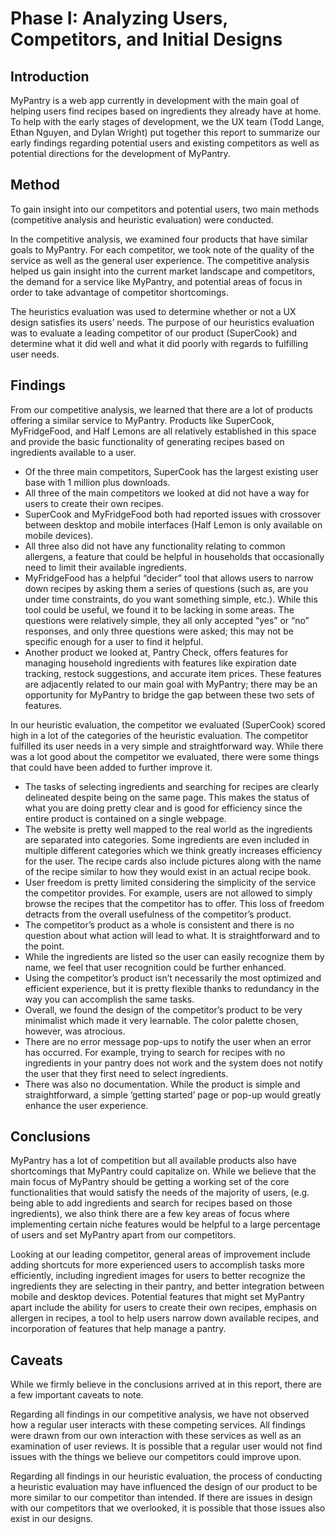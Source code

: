 # Phase I: Analyzing Users, Competitors, and Initial Designs

## Introduction

MyPantry is a web app currently in development with the main goal of helping users find recipes based on ingredients they already have at home. To help with the early stages of development, we the UX team (Todd Lange, Ethan Nguyen, and Dylan Wright) put together this report to summarize our early findings regarding potential users and existing competitors as well as potential directions for the development of MyPantry.

## Method

To gain insight into our competitors and potential users, two main methods (competitive analysis and heuristic evaluation) were conducted. 

In the competitive analysis, we examined four products that have similar goals to MyPantry. For each competitor, we took note of the quality of the service as well as the general user experience. The competitive analysis helped us gain insight into the current market landscape and competitors, the demand for a service like MyPantry, and potential areas of focus in order to take advantage of competitor shortcomings.

The heuristics evaluation was used to determine whether or not a UX design satisfies its users’ needs. The purpose of our heuristics evaluation was to evaluate a leading competitor of our product (SuperCook) and determine what it did well and what it did poorly with regards to fulfilling user needs.

## Findings

From our competitive analysis, we learned that there are a lot of products offering a similar service to MyPantry. Products like SuperCook, MyFridgeFood, and Half Lemons are all relatively established in this space and provide the basic functionality of generating recipes based on ingredients available to a user. 
* Of the three main competitors, SuperCook has the largest existing user base with 1 million plus downloads.
* All three of the main competitors we looked at did not have a way for users to create their own recipes. 
* SuperCook and MyFridgeFood both had reported issues with crossover between desktop and mobile interfaces (Half Lemon is only available on mobile devices). 
* All three also did not have any functionality relating to common allergens, a feature that could be helpful in households that occasionally need to limit their available ingredients. 
* MyFridgeFood has a helpful “decider” tool that allows users to narrow down recipes by asking them a series of questions (such as, are you under time constraints, do you want something simple, etc.). While this tool could be useful, we found it to be lacking in some areas. The questions were relatively simple, they all only accepted “yes” or “no” responses, and only three questions were asked; this may not be specific enough for a user to find it helpful. 
* Another product we looked at, Pantry Check, offers features for managing household ingredients with features like expiration date tracking, restock suggestions, and accurate item prices. These features are adjacently related to our main goal with MyPantry; there may be an opportunity for MyPantry to bridge the gap between these two sets of features.

In our heuristic evaluation, the competitor we evaluated (SuperCook) scored high in a lot of the categories of the heuristic evaluation. The competitor fulfilled its user needs in a very simple and straightforward way. While there was a lot good about the competitor we evaluated, there were some things that could have been added to further improve it.
* The tasks of selecting ingredients and searching for recipes are clearly delineated despite being on the same page. This makes the status of what you are doing pretty clear and is good for efficiency since the entire product is contained on a single webpage.
* The website is pretty well mapped to the real world as the ingredients are separated into categories. Some ingredients are even included in multiple different categories which we think greatly increases efficiency for the user. The recipe cards also include pictures along with the name of the recipe similar to how they would exist in an actual recipe book.
* User freedom is pretty limited considering the simplicity of the service the competitor provides. For example, users are not allowed to simply browse the recipes that the competitor has to offer. This loss of freedom detracts from the overall usefulness of the competitor’s product.
* The competitor’s product as a whole is consistent and there is no question about what action will lead to what. It is straightforward and to the point.
* While the ingredients are listed so the user can easily recognize them by name, we feel that user recognition could be further enhanced.
* Using the competitor’s product isn’t necessarily the most optimized and efficient experience, but it is pretty flexible thanks to redundancy in the way you can accomplish the same tasks.
* Overall, we found the design of the competitor’s product to be very minimalist which made it very learnable. The color palette chosen, however, was atrocious.
* There are no error message pop-ups to notify the user when an error has occurred. For example, trying to search for recipes with no ingredients in your pantry does not work and the system does not notify the user that they first need to select ingredients.
* There was also no documentation. While the product is simple and straightforward, a simple ‘getting started’ page or pop-up would greatly enhance the user experience.

## Conclusions

MyPantry has a lot of competition but all available products also have shortcomings that MyPantry could capitalize on. While we believe that the main focus of MyPantry should be getting a working set of the core functionalities that would satisfy the needs of the majority of users, (e.g. being able to add ingredients and search for recipes based on those ingredients), we also think there are a few key areas of focus where implementing certain niche features would be helpful to a large percentage of users and set MyPantry apart from our competitors. 

Looking at our leading competitor, general areas of improvement include adding shortcuts for more experienced users to accomplish tasks more efficiently, including ingredient images for users to better recognize the ingredients they are selecting in their pantry, and better integration between mobile and desktop devices. Potential features that might set MyPantry apart include the ability for users to create their own recipes, emphasis on allergen in recipes, a tool to help users narrow down available recipes, and incorporation of features that help manage a pantry.

## Caveats

While we firmly believe in the conclusions arrived at in this report, there are a few important caveats to note.

Regarding all findings in our competitive analysis, we have not observed how a regular user interacts with these competing services. All findings were drawn from our own interaction with these services as well as an examination of user reviews. It is possible that a regular user would not find issues with the things we believe our competitors could improve upon.

Regarding all findings in our heuristic evaluation, the process of conducting a heuristic evaluation may have influenced the design of our product to be more similar to our competitor than intended. If there are issues in design with our competitors that we overlooked, it is possible that those issues also exist in our designs.
